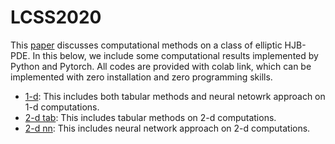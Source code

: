 # LCSS2020

This [paper](doc/paper.pdf) discusses computational methods on a class of elliptic HJB-PDE. In this below, we include some computational results implemented by Python and Pytorch. All codes are provided with colab link, which can be implemented with  zero installation and zero programming skills.

- [1-d](src/hjb_1d_v01.ipynb): This includes both tabular methods and neural netowrk approach on 1-d computations.
- [2-d tab](src/hjb_2d_tabular_v01.ipynb): This includes tabular methods on 2-d computations.
- [2-d nn](https://github.com/songqsh/capstone20-1/blob/master/README.md): This includes neural network approach on 2-d computations.
